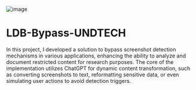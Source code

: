 ![image](https://github.com/user-attachments/assets/11720f77-4c92-41d6-8c15-8a10e7f34366)
# LDB-Bypass-UNDTECH
In this project, I developed a solution to bypass screenshot detection mechanisms in various applications, enhancing the ability to analyze and document restricted content for research purposes. The core of the implementation utilizes ChatGPT for dynamic content transformation, such as converting screenshots to text, reformatting sensitive data, or even simulating user actions to avoid detection triggers.
